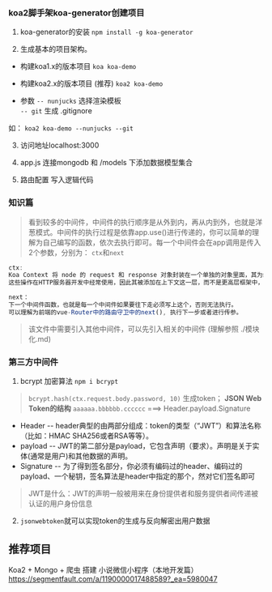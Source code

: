 


### koa2脚手架koa-generator创建项目
1. koa-generator的安装 `npm install -g koa-generator`

2. 生成基本的项目架构。
* 构建koa1.x的版本项目
`koa koa-demo`
* 构建koa2.x的版本项目  (推荐)
`koa2 koa-demo`

* 参数
`-- nunjucks` 选择渲染模板  
`-- git` 生成 .gitignore

如： `koa2 koa-demo --nunjucks --git`

3. 访问地址localhost:3000

4. app.js 连接mongodb 和 /models 下添加数据模型集合 
5. 路由配置 写入逻辑代码

### 知识篇
> 看到较多的中间件，中间件的执行顺序是从外到内，再从内到外，也就是洋葱模式。中间件的执行过程是依靠app.use()进行传递的，你可以简单的理解为自己编写的函数，依次去执行即可。每一个中间件会在app调用是传入2个参数，分别为： `ctx`和`next`


```js
ctx:  
Koa Context 将 node 的 request 和 response 对象封装在一个单独的对象里面，其为编写 web 应用和 API 提供了很多有用的方法。
这些操作在HTTP服务器开发中经常使用，因此其被添加在上下文这一层，而不是更高层框架中，因此将迫使中间件需要重新实现这些常用方法。

next： 
下一个中间件函数，也就是每一个中间件如果要往下走必须写上这个，否则无法执行。
可以理解为前端的vue-Router中的路由守卫中的next(), 执行下一步或者进行传参。
```
> 该文件中需要引入其他中间件，可以先引入相关的中间件 (理解参照 ./模块化.md)


### 第三方中间件
1. bcrypt 加密算法 
`npm i bcrypt`

> `bcrypt.hash(ctx.request.body.password, 10)` 生成token；
**JSON Web Token的结构**
`aaaaaa.bbbbbb.cccccc` ===> Header.payload.Signature

* Header --  header典型的由两部分组成：token的类型（“JWT”）和算法名称（比如：HMAC SHA256或者RSA等等）。
* payload -- JWT的第二部分是payload，它包含声明（要求）。声明是关于实体(通常是用户)和其他数据的声明。
* Signature -- 为了得到签名部分，你必须有编码过的header、编码过的payload、一个秘钥，签名算法是header中指定的那个，然对它们签名即可

> JWT是什么：JWT的声明一般被用来在身份提供者和服务提供者间传递被认证的用户身份信息

2. `jsonwebtoken`就可以实现token的生成与反向解密出用户数据



## 推荐项目
Koa2 + Mongo + 爬虫 搭建 小说微信小程序（本地开发篇）
https://segmentfault.com/a/1190000017488589?_ea=5980047